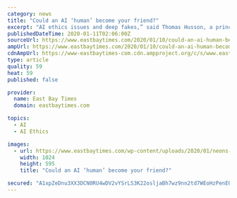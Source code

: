 ```yaml
---
category: news
title: "Could an AI ‘human’ become your friend?"
excerpt: "AI ethics issues and deep fakes,” said Thomas Husson, a principal analyst at Forrester Research. “But if they’re able to successfully express emotions, they would help enhance interactions between consumers and brands, and more broadly humanize technology.” It’s tall order for a company that Mistry says has only been working on Neon ..."
publishedDateTime: 2020-01-11T02:06:00Z
sourceUrl: https://www.eastbaytimes.com/2020/01/10/could-an-ai-human-become-your-friend/
ampUrl: https://www.eastbaytimes.com/2020/01/10/could-an-ai-human-become-your-friend/amp/
cdnAmpUrl: https://www-eastbaytimes-com.cdn.ampproject.org/c/s/www.eastbaytimes.com/2020/01/10/could-an-ai-human-become-your-friend/amp/
type: article
quality: 59
heat: 59
published: false

provider:
  name: East Bay Times
  domain: eastbaytimes.com

topics:
  - AI
  - AI Ethics

images:
  - url: https://www.eastbaytimes.com/wp-content/uploads/2020/01/neons-1.jpg?w=1024&h=596
    width: 1024
    height: 595
    title: "Could an AI ‘human’ become your friend?"

secured: "A1xpZeDnu3XX3DCN0RU4wDV2vYSrLS3K22osljaBh7wz9nn2td7WEoHzPenEQF5cJQXuJAMsYNBvwtmfHz7b6P8u+1C0S6yeMCw6p6BPrWP+2+QZxe23MUmAY0uVVbQYZ22O+DBV1BBgccJhJ+B1U0b0FSdF/fGlkUPmE8WJq6dJiaMmkbRb13O1eEci7obTYk+A8HlZ3pS9jcSZR//ycL5ERqhaYzjjA7DACSQWOr3UktFIvrbZIpFRxTswa4nKF6l7KKoR/SbpIcCIzS2lyD2yL/Mp1e4sdLhBixv56bC+oPAVvCTgWy1lBx9DK0F2b0Lf3lDM5Eqh3tKrY+j6VJ8Y+LidJ8sRYhgCo+xYVNQ3biNzaffb1D/NDG5XTL4804mOnCqINQe/w/mxyp8Dhk74EN4OgqAnlPGEwU/9a+uQTsjlRZcilyRxsCl4s+o0sW836tmRJbKcgQhi8kGcCQ==;h1Y6jzcVUXwqsH7upOSkBg=="
---
```


